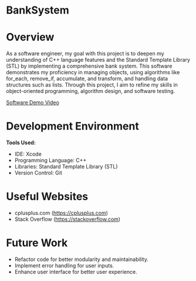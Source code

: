 # BankSystem
# Overview

As a software engineer, my goal with this project is to deepen my understanding of C++ language features and the Standard Template Library (STL) by implementing a comprehensive bank system. This software demonstrates my proficiency in managing objects, using algorithms like for_each, remove_if, accumulate, and transform, and handling data structures such as lists. Through this project, I aim to refine my skills in object-oriented programming, algorithm design, and software testing.

[Software Demo Video](http://youtube.link.goes.here)

# Development Environment

**Tools Used:**

- IDE: Xcode
- Programming Language: C++
- Libraries: Standard Template Library (STL)
- Version Control: Git

# Useful Websites

- cplusplus.com (https://cplusplus.com)
- Stack Overflow (https://stackoverflow.com)

# Future Work

- Refactor code for better modularity and maintainability.
- Implement error handling for user inputs.
- Enhance user interface for better user experience.

